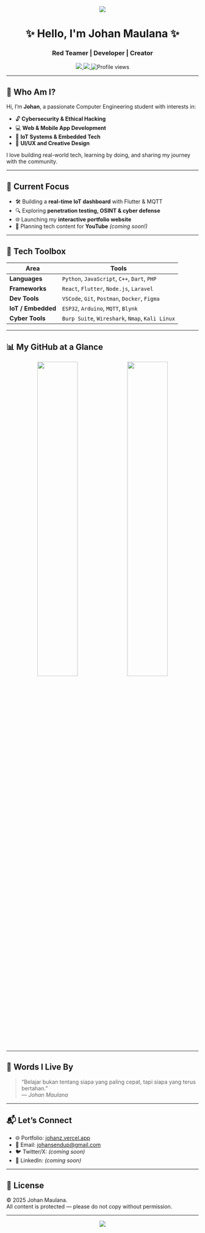 <!-- Header Section -->
<p align="center">
  <img src="https://img.shields.io/badge/Johan%20Maulana-Exploring%20Cyber%20&%20Tech-0A66C2?style=for-the-badge&logo=github" />
</p>

<h1 align="center">✨ Hello, I'm Johan Maulana ✨</h1>
<h3 align="center">Red Teamer | Developer | Creator</h3>

<p align="center">
  <a href="https://johanz.vercel.app" target="_blank">
    <img src="https://img.shields.io/badge/My%20Portfolio-Click%20Here-black?style=flat&logo=vercel" />
  </a>
  <a href="mailto:johansendup@gmail.com">
    <img src="https://img.shields.io/badge/Email%20Me-johansendup@gmail.com-EA4335?style=flat&logo=gmail" />
  </a>
  <img src="https://komarev.com/ghpvc/?username=johanmaulana&label=Profile+Views&color=lightgray&style=flat" alt="Profile views" />
</p>

---

## 🧩 Who Am I?

Hi, I’m **Johan**, a passionate Computer Engineering student with interests in:

- 🔓 **Cybersecurity & Ethical Hacking**
- 💻 **Web & Mobile App Development**
- 📡 **IoT Systems & Embedded Tech**
- 🎨 **UI/UX and Creative Design**

I love building real-world tech, learning by doing, and sharing my journey with the community.

---

## 🚧 Current Focus

- 🛠 Building a **real-time IoT dashboard** with Flutter & MQTT
- 🔍 Exploring **penetration testing, OSINT & cyber defense**
- 🌐 Launching my **interactive portfolio website**
- 🎥 Planning tech content for **YouTube** *(coming soon!)*

---

## 🧰 Tech Toolbox

| Area | Tools |
|------|-------|
| **Languages** | `Python`, `JavaScript`, `C++`, `Dart`, `PHP` |
| **Frameworks** | `React`, `Flutter`, `Node.js`, `Laravel` |
| **Dev Tools** | `VSCode`, `Git`, `Postman`, `Docker`, `Figma` |
| **IoT / Embedded** | `ESP32`, `Arduino`, `MQTT`, `Blynk` |
| **Cyber Tools** | `Burp Suite`, `Wireshark`, `Nmap`, `Kali Linux` |

---

## 📊 My GitHub at a Glance

<p align="center">
  <img src="https://github-readme-stats.vercel.app/api?username=johanmaulana&show_icons=true&theme=tokyonight&hide=prs" width="46%" />
  <img src="https://github-readme-streak-stats.herokuapp.com?user=johanmaulana&theme=tokyonight" width="46%" />
</p>

---

## 🧭 Words I Live By

> “Belajar bukan tentang siapa yang paling cepat, tapi siapa yang terus bertahan.”  
> — *Johan Maulana*

---

## 📬 Let’s Connect

- 🌐 Portfolio: [johanz.vercel.app](https://johanz.vercel.app)
- 📧 Email: [johansendup@gmail.com](mailto:johansendup@gmail.com)
- 🐦 Twitter/X: *(coming soon)*
- 💼 LinkedIn: *(coming soon)*

---

## 📄 License

© 2025 Johan Maulana.  
All content is protected — please do not copy without permission.

---

<p align="center">
  <img src="https://readme-typing-svg.demolab.com?font=Fira+Code&pause=1000&center=true&width=435&lines=Thanks+for+visiting!;Let’s+collaborate+and+build+awesome+things!" />
</p>

